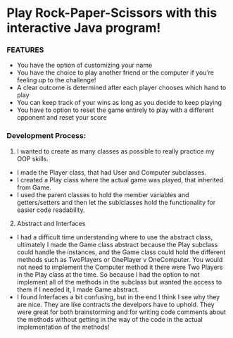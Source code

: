 # Play Rock-Paper-Scissors with this interactive Java program! 
### FEATURES 
* You have the option of customizing your name 
* You have the choice to play another friend or the computer if you’re feeling up to the challenge!
* A clear outcome is determined after each player chooses which hand to play 
* You can keep track of your wins as long as you decide to keep playing
* You have to option to reset the game entirely to play with a different opponent and reset your score 

### Development Process:
1. I wanted to create as many classes as possible to really practice my OOP skills. 
  *  I made the Player class, that had User and Computer subclasses. 
  *  I created a Play class where the actual game was played, that inherited from Game. 
  *  I used the parent classes to hold the member variables and getters/setters and then let the sublclasses hold the functionality for easier code readability. 
2. Abstract and Interfaces  
  * I had a difficult time understanding where to use the abstract class, ultimately I made the Game class abstract because the Play subclass could handle the instances, and the Game class could hold the different methods such as TwoPlayers or OnePlayer v OneComputer. You would not need to implement the Computer method it there were Two Players in the Play class at the time. So because I had the option to not implement all of the methods in the subclass but wanted the access to them if I needed it, I made Game abstract. 
  * I found Interfaces a bit confusing, but in the end I think I see why they are nice. They are like contracts the develpors have to uphold. They were great for both brainstorming and for writing code comments about the methods without getting in the way of the code in the actual implementation of the methods! 
  
